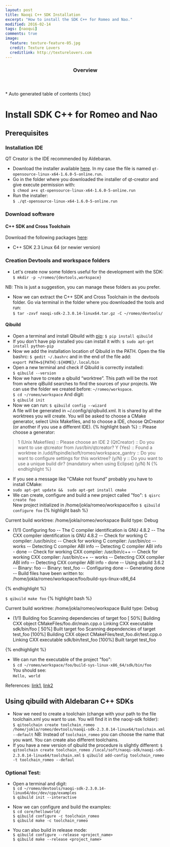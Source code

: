 ```yaml
---
layout: post
title: Naoqi C++ SDK Installation
excerpt: "How to install the SDK C++ for Romeo and Nao."
modified: 2016-02-14
tags: [naoqui]
comments: true
image:
  feature: texture-feature-05.jpg
  credit: Texture Lovers
  creditlink: http://texturelovers.com
---
```


<section id="table-of-contents" class="toc">
  <header>
    <h3>Overview</h3>
  </header>
<div id="drawer" markdown="1">
*  Auto generated table of contents
{:toc}
</div>
</section><!-- /#table-of-contents -->

# Install SDK C++ for Romeo and Nao

## Prerequisites

### Installation IDE 
QT Creator is the IDE recommended by Aldebaran.

* Download the installer available [here](http://qt-project.org/downloads#qt-creator). In my case the file is named `qt-opensource-linux-x64-1.6.0-5-online.run`.
* Go in the folder where you downloaded the installer of qt-creator and give execute permission with:  
`$ chmod a+x qt-opensource-linux-x64-1.6.0-5-online.run`   
* Run the installer:  
`$ ./qt-opensource-linux-x64-1.6.0-5-online.run`  
 
### Download software

#### C++ SDK and Cross Toolchain
Download the following packages [here](https://community.aldebaran-robotics.com/resources/):

* C++ SDK 2.3 Linux 64 (or newier version)


### Creation Devtools and workspace folders
* Let's create now some folders useful for the development with the SDK:  
`$ mkdir -p ~/romeo/{devtools,workspace} `   

NB: This is just a suggestion, you can manage these folders as you prefer.

* Now we can extract the C++ SDK and Cross Toolchain in the devtools folder. Go via terminal in the folder where you downloaded the tools and run:  
`$ tar -zxvf naoqi-sdk-2.3.0.14-linux64.tar.gz -C ~/romeo/devtools/`  



#### Qibuild
* Open a terminal and install Qibuild with [pip](https://pip.pypa.io/en/latest/installing.html#install-pip):
`$ pip install qibuild`
* If you don't have pip installed you can install it with:
`$ sudo apt-get install python-pip` 
* Now we add the installation location of Qibuild in the PATH. Open the file bashrc: `$ gedit ~/.bashrc` and in the end of the file add:  
 `export PATH=${PATH}:${HOME}/.local/bin`  
* Open a new terminal and check if Qibuild is correctly installed:  
`$ qibuild --version`
* Now we have to create a qibuild “worktree”. This path will be the root from where qiBuild searches to find the sources of your projects. We can use the folder we created before: `~/romeo/workspace`.  
`$ cd ~/romeo/workspace`
And digit:  
`$ qibuild init`
* Now we can run: 
`$ qibuild config --wizard`   
A file will be generated in ~/.config/qi/qibuild.xml. It is shared by all the worktrees you will create. You will be asked to choose a CMake generator, select Unix Makefiles, and to choose a IDE, choose QtCreator (or another if you use a different IDE).
{% highlight bash %}
:: Please choose a generator:
> 1 (Unix Makefiles)
:: Please choose an IDE
> 2 (QtCreator)
:: Do you want to use qtcreator from /usr/bin/qtcreator?
> Y (Yes)
:: Found a worktree in /udd/fspindle/soft/romeo/workspace_gantry
:: Do you want to configure settings for this worktree? (y/N)
> y
:: Do you want to use a unique build dir? (mandatory when using Eclipse) (y/N)
> N
{% endhighlight %}
  * If you see a message like "CMake not found" probably you have to install CMake:
* `sudo apt-get update &&  sudo apt-get install cmake `
* We can create, configure and build a new project called "foo":
`$ qisrc create foo`   
 New project initialized in /home/jokla/romeo/workspace/foo 
`$ qibuild configure foo` 
{% highlight bash %}

Current build worktree: /home/jokla/romeo/workspace 
Build type: Debug 
* (1/1) Configuring foo 
-- The C compiler identification is GNU 4.8.2
-- The CXX compiler identification is GNU 4.8.2
-- Check for working C compiler: /usr/bin/cc
-- Check for working C compiler: /usr/bin/cc -- works
-- Detecting C compiler ABI info
-- Detecting C compiler ABI info - done
-- Check for working CXX compiler: /usr/bin/c++
-- Check for working CXX compiler: /usr/bin/c++ -- works
-- Detecting CXX compiler ABI info
-- Detecting CXX compiler ABI info - done
-- Using qibuild 3.6.2
-- Binary: foo
-- Binary: test_foo
-- Configuring done
-- Generating done
-- Build files have been written to: /home/jokla/romeo/workspace/foo/build-sys-linux-x86_64

{% endhighlight %}



`$ qibuild make foo`
{% highlight bash %}

Current build worktree: /home/jokla/romeo/workspace 
Build type: Debug 
* (1/1) Building foo 
Scanning dependencies of target foo
[ 50%] Building CXX object CMakeFiles/foo.dir/main.cpp.o
Linking CXX executable sdk/bin/foo
[ 50%] Built target foo
Scanning dependencies of target test_foo
[100%] Building CXX object CMakeFiles/test_foo.dir/test.cpp.o
Linking CXX executable sdk/bin/test_foo
[100%] Built target test_foo

{% endhighlight %}
* We can run the executable of the project "foo":  
`$ cd ~/romeo/workspace/foo/build-sys-linux-x86_64/sdk/bin/foo`  
You should see:  
`Hello, world`

References: [link1]( https://community.aldebaran-robotics.com/doc/1-14/dev/cpp/tutos/using_qibuild.html#cpp-tutos-using-qibuild), [link2](https://community.aldebaran-robotics.com/doc/qibuild/beginner/qibuild/aldebaran.html)
 

## Using qibuild with Aldebaran C++ SDKs 
* Now we need to create a toolchain (change with your path to the file toolchain.xml you want to use. You will find it in the naoqi-sdk folder):  
`$ qitoolchain create toolchain_romeo /home/jokla/romeo/devtools/naoqi-sdk-2.3.0.14-linux64/toolchain.xml --default`
NB: Instead of `toolchain_romeo` you can choose the name that you want. You can create also different toolchains.
* If you have a new version of qibuild the procedure is slightly different:
`$ qitoolchain create toolchain_romeo /local/soft/naoqi-sdk/naoqi-sdk-2.3.0.14-linux64/toolchain.xml`
`$ qibuild add-config toolchain_romeo -t toolchain_romeo --defaul`
### Optional Test:
* Open a terminal and digit:  
 `$ cd ~/romeo/devtools/naoqi-sdk-2.3.0.14-linux64/doc/dev/cpp/examples`  
 `$ qibuild init --interactive`  
 * Now we can configure and build the examples:  
 `$ cd core/helloworld/`  
 `$ qibuild configure -c toolchain_romeo`  
 `$ qibuild make -c toolchain_romeo`

 * You can also build in release mode:  
 `$ qibuild configure --release <project_name>`  
 `$ qibuild make --release <project_name>`
